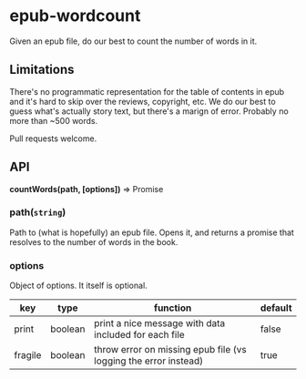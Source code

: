 # epub-wordcount

Given an epub file, do our best to count the number of words in it.

## Limitations

There's no programmatic representation for the table of contents in epub and it's hard to skip over the reviews, copyright, etc. We do our best to guess what's actually story text, but there's a marign of error. Probably no more than ~500 words.

Pull requests welcome.

## API

**countWords(path, [options])** => Promise<number>

### path(`string`)

Path to (what is hopefully) an epub file. Opens it, and returns a promise that resolves to the number of words in the book.

### options

Object of options. It itself is optional.

| key | type | function | default |
| --- | --- | --- | --- |
print | boolean | print a nice message with data included for each file | false
fragile | boolean | throw error on missing epub file (vs logging the error instead) | true


